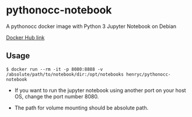 # pythonocc-notebook

A pythonocc docker image with Python 3 Jupyter Notebook on Debian

[Docker Hub link](https://hub.docker.com/r/henryc/pythonocc-notebook/)

## Usage

```
$ docker run --rm -it -p 8080:8888 -v /absolute/path/to/notebook/dir:/opt/notebooks henryc/pythonocc-notebook
```

- If you want to run the jupyter notebook using another port on your host OS, change the port number 8080.

- The path for volume mounting should be absolute path.
